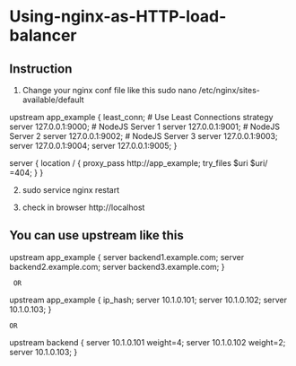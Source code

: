 # Using-nginx-as-HTTP-load-balancer
Instruction
-------------------

1. Change your nginx conf file like this
sudo nano /etc/nginx/sites-available/default

upstream app_example {
    least_conn;                 # Use Least Connections strategy
    server 127.0.0.1:9000;      # NodeJS Server 1
    server 127.0.0.1:9001;      # NodeJS Server 2
    server 127.0.0.1:9002;      # NodeJS Server 3
    server 127.0.0.1:9003;
    server 127.0.0.1:9004;
    server 127.0.0.1:9005;
}

server {
	location / {
		proxy_pass  http://app_example;
		try_files $uri $uri/ =404;
	}
}

2. sudo service nginx restart

3. check in browser http://localhost


You can use upstream like this
----------------------------------

upstream app_example  {
  server backend1.example.com;
  server backend2.example.com;
  server backend3.example.com;
}

     OR

upstream app_example {
   ip_hash;
   server 10.1.0.101; 
   server 10.1.0.102;
   server 10.1.0.103;
} 
  
    OR
upstream backend {
   server 10.1.0.101 weight=4; 
   server 10.1.0.102 weight=2;
   server 10.1.0.103;
}
